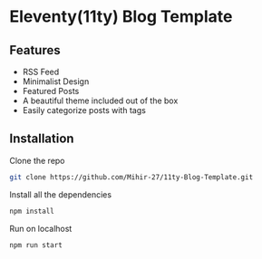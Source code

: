# Eleventy(11ty) Blog Template

## Features
- RSS Feed
- Minimalist Design
- Featured Posts
- A beautiful theme included out of the box
- Easily categorize posts with tags

## Installation
Clone the repo
```sh
git clone https://github.com/Mihir-27/11ty-Blog-Template.git
```
Install all the dependencies
```sh
npm install
```
Run on localhost
```sh
npm run start
```
